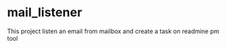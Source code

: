 mail_listener
=============

This project listen an email from mailbox and create a task on readmine pm tool
